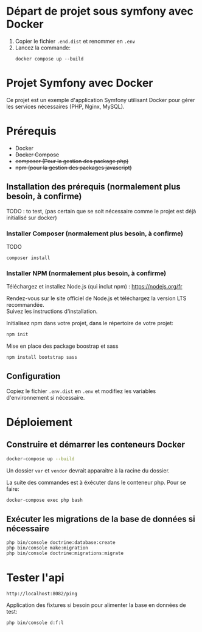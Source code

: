 # Départ de projet sous symfony avec Docker
1. Copier le fichier ``.end.dist`` et renommer en ``.env``
2. Lancez la commande: 
    ````
    docker compose up --build
    ````


# Projet Symfony avec Docker

Ce projet est un exemple d'application Symfony utilisant Docker pour gérer les services nécessaires (PHP, Nginx, MySQL).

# Prérequis

- Docker
- ~~Docker Compose~~
- ~~composer (Pour la gestion des package php)~~
- ~~npm (pour la gestion des packages javascript)~~

## Installation des prérequis (normalement plus besoin, à confirme)
TODO : to test, (pas certain que se soit nécessaire comme le projet est déjà initialisé sur docker)

### Installer Composer (normalement plus besoin, à confirme)
TODO
````
composer install
````

### Installer NPM (normalement plus besoin, à confirme)
Téléchargez et installez Node.js (qui inclut npm) : https://nodejs.org/fr  

Rendez-vous sur le site officiel de Node.js et téléchargez la version LTS recommandée.  
Suivez les instructions d'installation.  

Initialisez npm dans votre projet, dans le répertoire de votre projet:  
````bash
npm init
````

Mise en place des package boostrap et sass 
````bash
npm install bootstrap sass
````


## Configuration
Copiez le fichier ``.env.dist`` en ``.env`` et modifiez les variables d'environnement si nécessaire.

# Déploiement

## Construire et démarrer les conteneurs Docker
````bash
docker-compose up --build
````
Un dossier ``var`` et ``vendor`` devrait apparaitre à la racine du dossier.  

La suite des commandes est à éxécuter dans le conteneur php. Pour se faire:
````bash
docker-compose exec php bash
````
## Exécuter les migrations de la base de données si nécessaire
````
php bin/console doctrine:database:create
php bin/console make:migration
php bin/console doctrine:migrations:migrate
`````

# Tester l'api
````
http://localhost:8082/ping
````

Application des fixtures si besoin pour alimenter la base en données de test:
````bash
php bin/console d:f:l
````
